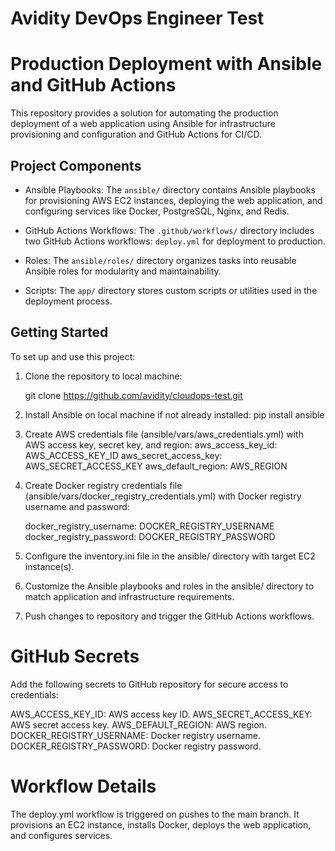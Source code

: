 # Avidity DevOps Engineer Test

# Production Deployment with Ansible and GitHub Actions

This repository provides a solution for automating the production deployment of a web application using Ansible for infrastructure provisioning and configuration and GitHub Actions for CI/CD.

## Project Components

- Ansible Playbooks: The `ansible/` directory contains Ansible playbooks for provisioning AWS EC2 instances, deploying the web application, and configuring services like Docker, PostgreSQL, Nginx, and Redis.

- GitHub Actions Workflows: The `.github/workflows/` directory includes two GitHub Actions workflows: `deploy.yml` for deployment to production.

- Roles: The `ansible/roles/` directory organizes tasks into reusable Ansible roles for modularity and maintainability.

- Scripts: The `app/` directory stores custom scripts or utilities used in the deployment process.

## Getting Started

To set up and use this project:

1. Clone the repository to local machine:

   git clone https://github.com/avidity/cloudops-test.git

2. Install Ansible on local machine if not already installed:
   pip install ansible

3. Create AWS credentials file (ansible/vars/aws_credentials.yml) with AWS access key, secret key, and region:
    aws_access_key_id: AWS_ACCESS_KEY_ID
    aws_secret_access_key: AWS_SECRET_ACCESS_KEY
    aws_default_region: AWS_REGION

4. Create Docker registry credentials file (ansible/vars/docker_registry_credentials.yml) with Docker registry username and password:

    docker_registry_username: DOCKER_REGISTRY_USERNAME
    docker_registry_password: DOCKER_REGISTRY_PASSWORD

5. Configure the inventory.ini file in the ansible/ directory with target EC2 instance(s).

6. Customize the Ansible playbooks and roles in the ansible/ directory to match application and infrastructure requirements.

7. Push changes to repository and trigger the GitHub Actions workflows.


# GitHub Secrets

Add the following secrets to GitHub repository for secure access to credentials:

AWS_ACCESS_KEY_ID: AWS access key ID.
AWS_SECRET_ACCESS_KEY: AWS secret access key.
AWS_DEFAULT_REGION: AWS region.
DOCKER_REGISTRY_USERNAME: Docker registry username.
DOCKER_REGISTRY_PASSWORD: Docker registry password.

# Workflow Details

The deploy.yml workflow is triggered on pushes to the main branch. It provisions an EC2 instance, installs Docker, deploys the web application, and configures services.



